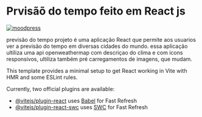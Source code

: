 # Prvisãõ do tempo feito em React js

[![moodpress](https://img.shields.io/badge/website-000000?style=for-the-badge&logo=About.me&logoColor=white)](https://previsao-do-tempo-react.netlify.app) 

previsão do tempo projeto é uma aplicação React que permite aos usuarios ver a previsão do tempo em diversas cidades do mundo.
essa aplicação ultiliza uma api openweathermap com descriçao do clima e com icons responsivos,
ultiliza também pré carregamentos de imagens, que mudam.


This template provides a minimal setup to get React working in Vite with HMR and some ESLint rules.

Currently, two official plugins are available:

- [@vitejs/plugin-react](https://github.com/vitejs/vite-plugin-react/blob/main/packages/plugin-react/README.md) uses [Babel](https://babeljs.io/) for Fast Refresh
- [@vitejs/plugin-react-swc](https://github.com/vitejs/vite-plugin-react-swc) uses [SWC](https://swc.rs/) for Fast Refresh

